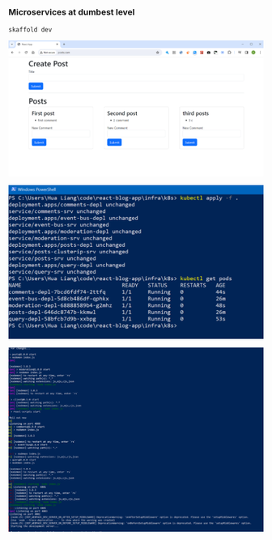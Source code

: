 ### Microservices at dumbest level

```shell
skaffold dev
```

![img.png](img.png)

![img_1.png](img_1.png)

![img_2.png](img_2.png)